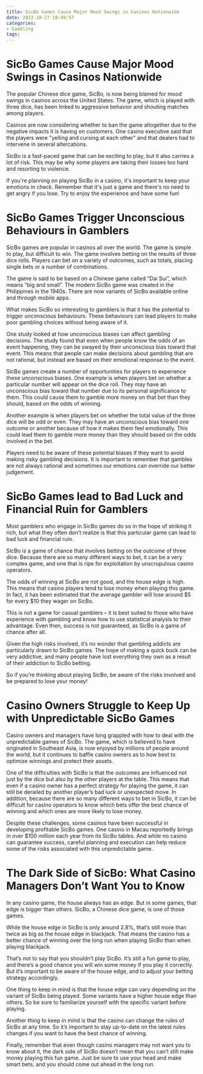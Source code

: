 ```yaml
---
title: SicBo Games Cause Major Mood Swings in Casinos Nationwide 
date: 2022-10-27 18:49:57
categories:
- Gambling
tags:
---
```



#  SicBo Games Cause Major Mood Swings in Casinos Nationwide 

The popular Chinese dice game, SicBo, is now being blamed for mood swings in casinos across the United States. The game, which is played with three dice, has been linked to aggressive behavior and shouting matches among players.

Casinos are now considering whether to ban the game altogether due to the negative impacts it is having on customers. One casino executive said that the players were "yelling and cursing at each other" and that dealers had to intervene in several altercations.

SicBo is a fast-paced game that can be exciting to play, but it also carries a lot of risk. This may be why some players are taking their losses too hard and resorting to violence.

If you're planning on playing SicBo in a casino, it's important to keep your emotions in check. Remember that it's just a game and there's no need to get angry if you lose. Try to enjoy the experience and have some fun!

#  SicBo Games Trigger Unconscious Behaviours in Gamblers 

SicBo games are popular in casinos all over the world. The game is simple to play, but difficult to win. The game involves betting on the results of three dice rolls. Players can bet on a variety of outcomes, such as totals, placing single bets or a number of combinations.

The game is said to be based on a Chinese game called “Dai Sui”, which means “big and small”. The modern SicBo game was created in the Philippines in the 1940s. There are now variants of SicBo available online and through mobile apps.

What makes SicBo so interesting to gamblers is that it has the potential to trigger unconscious behaviours. These behaviours can lead players to make poor gambling choices without being aware of it.

One study looked at how unconscious biases can affect gambling decisions. The study found that even when people know the odds of an event happening, they can be swayed by their unconscious bias toward that event. This means that people can make decisions about gambling that are not rational, but instead are based on their emotional response to the event.

SicBo games create a number of opportunities for players to experience these unconscious biases. One example is when players bet on whether a particular number will appear on the dice roll. They may have an unconscious bias toward that number due to its personal significance to them. This could cause them to gamble more money on that bet than they should, based on the odds of winning.

Another example is when players bet on whether the total value of the three dice will be odd or even. They may have an unconscious bias toward one outcome or another because of how it makes them feel emotionally. This could lead them to gamble more money than they should based on the odds involved in the bet.

Players need to be aware of these potential biases if they want to avoid making risky gambling decisions. It is important to remember that gambles are not always rational and sometimes our emotions can override our better judgement.

#  SicBo Games lead to Bad Luck and Financial Ruin for Gamblers 

Most gamblers who engage in SicBo games do so in the hope of striking it rich, but what they often don’t realize is that this particular game can lead to bad luck and financial ruin.

SicBo is a game of chance that involves betting on the outcome of three dice. Because there are so many different ways to bet, it can be a very complex game, and one that is ripe for exploitation by unscrupulous casino operators.

The odds of winning at SicBo are not good, and the house edge is high. This means that casino players tend to lose money when playing this game. In fact, it has been estimated that the average gambler will lose around $5 for every $10 they wager on SicBo.

This is not a game for casual gamblers – it is best suited to those who have experience with gambling and know how to use statistical analysis to their advantage. Even then, success is not guaranteed, as SicBo is a game of chance after all.

Given the high risks involved, it’s no wonder that gambling addicts are particularly drawn to SicBo games. The hope of making a quick buck can be very addictive, and many people have lost everything they own as a result of their addiction to SicBo betting.

So if you’re thinking about playing SicBo, be aware of the risks involved and be prepared to lose your money!

#  Casino Owners Struggle to Keep Up with Unpredictable SicBo Games 
Casino owners and managers have long grappled with how to deal with the unpredictable games of SicBo. The game, which is believed to have originated in Southeast Asia, is now enjoyed by millions of people around the world, but it continues to baffle casino owners as to how best to optimize winnings and protect their assets.

One of the difficulties with SicBo is that the outcomes are influenced not just by the dice but also by the other players at the table. This means that even if a casino owner has a perfect strategy for playing the game, it can still be derailed by another player’s bad luck or unexpected move. In addition, because there are so many different ways to bet in SicBo, it can be difficult for casino operators to know which bets offer the best chance of winning and which ones are more likely to lose money.

Despite these challenges, some casinos have been successful in developing profitable SicBo games. One casino in Macau reportedly brings in over $100 million each year from its SicBo tables. And while no casino can guarantee success, careful planning and execution can help reduce some of the risks associated with this unpredictable game.

#  The Dark Side of SicBo: What Casino Managers Don’t Want You to Know

In any casino game, the house always has an edge. But in some games, that edge is bigger than others. SicBo, a Chinese dice game, is one of those games.

While the house edge in SicBo is only around 2.8%, that’s still more than twice as big as the house edge in blackjack. That means the casino has a better chance of winning over the long run when playing SicBo than when playing blackjack.

That’s not to say that you shouldn’t play SicBo. It’s still a fun game to play, and there’s a good chance you will win some money if you play it correctly. But it’s important to be aware of the house edge, and to adjust your betting strategy accordingly.

One thing to keep in mind is that the house edge can vary depending on the variant of SicBo being played. Some variants have a higher house edge than others. So be sure to familiarize yourself with the specific variant before playing.

Another thing to keep in mind is that the casino can change the rules of SicBo at any time. So it’s important to stay up-to-date on the latest rules changes if you want to have the best chance of winning.

Finally, remember that even though casino managers may not want you to know about it, the dark side of SicBo doesn’t mean that you can’t still make money playing this fun game. Just be sure to use your head and make smart bets, and you should come out ahead in the long run.
